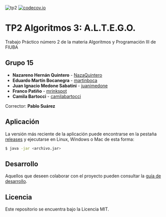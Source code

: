 ![tp2](https://github.com/NazaQuintero/algo3_tp2/actions/workflows/build.yml/badge.svg) [![codecov.io](http://codecov.io/github/ReactiveX/RxJava/coverage.svg?branch=3.x)](https://codecov.io/gh/ReactiveX/RxJava/branch/3.x)

# TP2 Algoritmos 3: A.L.T.E.G.O.

Trabajo Práctico número 2 de la materia Algoritmos y Programación III de FIUBA

## Grupo 15

* **Nazareno Hernán Quintero** - [NazaQuintero](https://github.com/NazaQuintero)
* **Eduardo Martín Bocanegra** - [martinboca](https://github.com/martinboca)
* **Juan Ignacio Medone Sabatini** - [juanimedone](https://github.com/juanimedone)
* **Franco Patiño** - [mrinkspot](https://github.com/mrinkspot)
* **Camila Bartocci** - [camilabartocci](https://github.com/camilabartocci)

Corrector: **Pablo Suárez**

## Aplicación

La versión más reciente de la aplicación puede encontrarse en la pestaña [releases](https://github.com/NazaQuintero/algo3_tp2/releases/latest) y ejecutarse en Linux, Windows o Mac de esta forma:

```bash
$ java -jar <archivo.jar>
```

## Desarrollo

Aquellos que deseen colaborar con el proyecto pueden consultar la [guía de desarrollo](./docs/Desarrollo.md).

## Licencia

Este repositorio se encuentra bajo la Licencia MIT.


